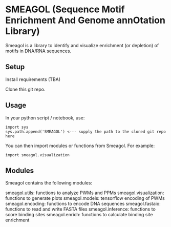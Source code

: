 # SMEAGOL (Sequence Motif Enrichment And Genome annOtation Library)

Smeagol is a library to identify and visualize enrichment (or depletion) of motifs in DNA/RNA sequences.

## Setup

Install requirements (TBA)

Clone this git repo.


## Usage

In your python script / notebook, use:
```
import sys
sys.path.append('SMEAGOL') <--- supply the path to the cloned git repo here
```
You can then import modules or functions from Smeagol. For example:
```
import smeagol.visualization
```

## Modules

Smeagol contains the following modules:

smeagol.utils: functions to analyze PWMs and PPMs
smeagol.visualization: functions to generate plots
smeagol.models: tensorflow encoding of PWMs 
smeagol.encoding: functions to encode DNA sequences
smeagol.fastaio: functions to read and write FASTA files
smeagol.inference: functions to score binding sites 
smeagol.enrich: functions to calculate binding site enrichment

